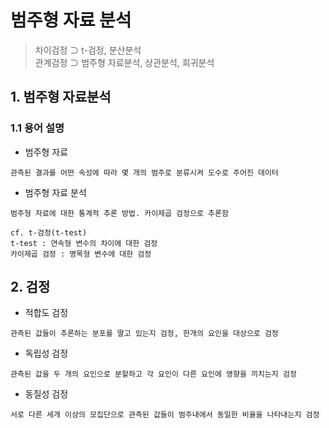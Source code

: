 범주형 자료 분석
===
> 차이검정 ⊃ t-검정, 분산분석   
> 관계검정 ⊃ 범주형 자료분석, 상관분석, 회귀분석

## 1. 범주형 자료분석
### 1.1 용어 설명
- 범주형 자료
```
관측된 결과를 어떤 속성에 따라 몇 개의 범주로 분류시켜 도수로 주어진 데이터
```

- 범주형 자료 분석
```
범주형 자료에 대한 통계적 추론 방법. 카이제곱 검정으로 추론함

cf. t-검정(t-test)
t-test : 연속형 변수의 차이에 대한 검정
카이제곱 검정 : 명목형 변수에 대한 검정
```

## 2. 검정
- 적합도 검정
```
관측된 값들이 추론하는 분포를 딸고 있는지 검정, 한개의 요인을 대상으로 검정
```

- 독립성 검정
```
관측된 값을 두 개의 요인으로 분할하고 각 요인이 다른 요인에 영향을 끼치는지 검정
```
- 동질성 검정
```
서로 다른 세개 이상의 모집단으로 관측된 값들이 범주내에서 동일한 비율을 나타내는지 검정
```
